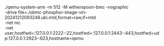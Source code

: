 ./qemu-system-arm -m 512 -M witherspoon-bmc -nographic \
    -drive file=./obmc-phosphor-image-vin-20241212093248.ubi.mtd,format=raw,if=mtd \
    -net nic \
    -net user,hostfwd=:127.0.0.1:2222-:22,hostfwd=:127.0.0.1:2443-:443,hostfwd=udp:127.0.0.1:2623-:623,hostname=qemu
